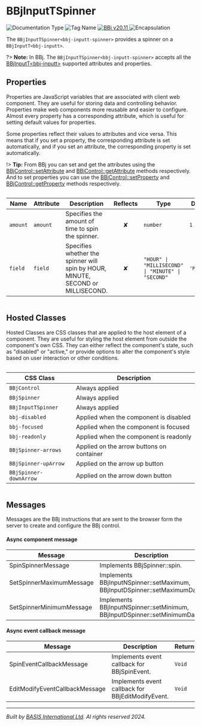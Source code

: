 # BBjInputTSpinner
![Documentation Type](https://img.shields.io/badge/Documentation-dwc-%23006aff) ![Tag Name](https://img.shields.io/badge/Component-bbj--inputt--spinner-%23006aff) <a href="#" title="The BBj Control Name">
      <img src="https://img.shields.io/badge/Control-BBjInputTSpinner &#8599;-%23006aff" alt="BBj v20.11" />
    </a> ![Encapsulation](https://img.shields.io/badge/Encapsulation-shadow-%23006aff)

The `BBjInputTSpinner<bbj-inputt-spinner>` provides a spinner on a `BBjInputT<bbj-inputt>`.

?> **Note:** In BBj. The `BBjInputTSpinner<bbj-inputt-spinner>` accepts all the [BBjInputT\<bbj-inputt\>](dwc/bbj-inputt) supported attributes and properties.


## Properties 


Properties are JavaScript variables that are associated with client web component.
They are useful for storing data and controlling behavior. Properties make web components more reusable and easier to configure.
Almost every property has a corresponding attribute, which is useful for setting default values for properties.

Some properties reflect their values to attributes and vice versa. This means that if you set a property, the corresponding attribute is set automatically, and if you set an attribute, the corresponding property is set automatically.

!> **Tip:** From BBj you can set and get the attributes using the [BBjControl::setAttribute](https://documentation.basis.cloud/BASISHelp/WebHelp/bbjobjects/SysGui/bbjcontrol/BBjControl_setAttribute.htm)
and [BBjControl::getAttribute](https://documentation.basis.cloud/BASISHelp/WebHelp/bbjobjects/SysGui/bbjcontrol/BBjControl_getAttribute.htm) methods respectively.
And to set properties you can use the [BBjControl::setProperty](https://documentation.basis.cloud/BASISHelp/WebHelp/bbjobjects/SysGui/bbjcontrol/BBjControl_setProperty.htm) and [BBjControl::getProperty](https://documentation.basis.cloud/BASISHelp/WebHelp/bbjobjects/SysGui/bbjcontrol/BBjControl_getProperty.htm) methods respectively.
<div style="overflow-x: auto;">

| Name       | Attribute  | Description                                                                     | Reflects | Type                                                | Default      |
| ---------- | ---------- | ------------------------------------------------------------------------------- | :------: | --------------------------------------------------- | ------------ |
| ``amount`` | ``amount`` | Specifies the amount of time to spin the spinner.                               | &#x2718; | ``number``                                          | ``1``        |
| ``field``  | ``field``  | Specifies whether the spinner will spin by HOUR, MINUTE, SECOND or MILLISECOND. | &#x2718; | ``"HOUR" \| "MILLISECOND" \| "MINUTE" \| "SECOND"`` | ``'MINUTE'`` |


</div>

## Hosted Classes


Hosted Classes are CSS classes that are applied to the host element of a component. They are useful for styling the host element from outside the component's own CSS.
They can either reflect the component's state, such as "disabled" or "active," or provide options to alter the component's style based on user interaction or other conditions.
<div style="overflow-x: auto;">

| CSS Class                | Description                               |
| ------------------------ | ----------------------------------------- |
| ``BBjControl``           | Always applied                            |
| ``BBjSpinner``           | Always applied                            |
| ``BBjInputTSpinner``     | Always applied                            |
| ``bbj-disabled``         | Applied when the component is disabled    |
| ``bbj-focused``          | Applied when the component is focused     |
| ``bbj-readonly``         | Applied when the component is readonly    |
| ``BBjSpinner-arrows``    | Applied on the arrow buttons on container |
| ``BBjSpinner-upArrow``   | Applied on the arrow up button            |
| ``BBjSpinner-downArrow`` | Applied on the arrow down button          |


</div>

## Messages

Messages are the BBj instructions that are sent to the browser form the server to create and configure the BBj control.<!-- tabs:start -->

#### **Async component message**

| Message                  | Description                                                                | Returns  |
| ------------------------ | -------------------------------------------------------------------------- | -------- |
| SpinSpinnerMessage       | Implements BBjSpinner::spin.                                               | ``Void`` |
| SetSpinnerMaximumMessage | Implements BBjInputNSpinner::setMaximum, BBjInputDSpinner::setMaximumDate. | ``Void`` |
| SetSpinnerMinimumMessage | Implements BBjInputNSpinner::setMinimum, BBjInputDSpinner::setMinimumDate. | ``Void`` |


#### **Async event callback message**

| Message                        | Description                                       | Returns  |
| ------------------------------ | ------------------------------------------------- | -------- |
| SpinEventCallbackMessage       | Implements event callback for BBjSpinEvent.       | ``Void`` |
| EditModifyEventCallbackMessage | Implements event callback for BBjEditModifyEvent. | ``Void`` |


<!-- tabs:end -->



----------------------------------------------
*Built by [BASIS International Ltd](https://www.basis.cloud/). Al rights reserved 2024.*
